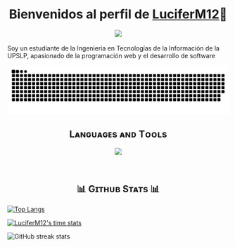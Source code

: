 <p align="center">
  <h1 align="center">Bienvenidos al perfil de <a href="https://github.com/LuciferM12">LuciferM12</a>👋</h1>
</p>
<p align="center">
  <a align="center" href="https://github.com/DenverCoder1/readme-typing-svg"><img src="https://readme-typing-svg.herokuapp.com?&font=IBM+Plex+Sans&color=F72EE2&size=25&lines=Bienvenidos+a+mi+Perfil+de+GitHub!;Soy+un+desarollador+FullStack;Soy+un+programador+competitivo" /></a>
</p>
<p>Soy un estudiante de la Ingenieria en Tecnologías de la Información de la UPSLP, apasionado de la programación web y el desarrollo de software</p>
<!--- snake -->
<div align="center">
  <img  src="https://github.com/1999AZZAR/1999AZZAR/blob/readme/resources/img/grid-snake.svg"
       alt="snake" /></a>
</div>
<!--Languages and Tools Section-->       
<h2 align="center">Lᴀɴɢᴜᴀɢᴇs ᴀɴᴅ Tᴏᴏʟs</h2> 
<p align="center">
<img width="500px"  src="https://skillicons.dev/icons?i=html,css,js,java,c,py,cpp,react,postgres,github,vscode,nextjs,notion,php,replit&perline=10"  />
</p>
<br />
<h2 align="center">📊 Gɪᴛʜᴜʙ Sᴛᴀᴛs 📊</h2>

[![Top Langs](https://github-readme-stats.vercel.app/api/top-langs/?username=LuciferM12)](https://github.com/LuciferM12/github-readme-stats)

[![LuciferM12's time stats](https://github-readme-stats.vercel.app/api/wakatime?username=LuciferM12)](https://github.com/LuciferM12/github-readme-stats)
<!--![Top Langs](https://github-readme-stats.vercel.app/api/top-langs?username=LuciferM12&show_icons=true&theme=dark&locale=en&hide=jupyter%20notebook,lex,&langs_count=8)<br><br>-->

![GitHub streak stats](https://github-readme-streak-stats.herokuapp.com/?user=LuciferM12)  
